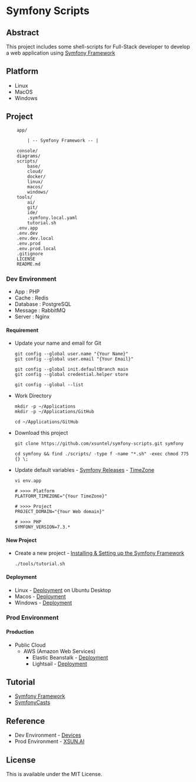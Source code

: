 # Symfony Scripts

## Abstract

This project includes some shell-scripts for Full-Stack developer to develop a web application
using [Symfony Framework](https://symfony.com)

## Platform

* Linux
* MacOS
* Windows

## Project

```
    app/
    
        | -- Symfony Framework -- |

    console/
    diagrams/
    scripts/
        base/
        cloud/
        docker/
        linux/
        macos/
        windows/
    tools/
        ai/
        git/
        ide/
        .symfony.local.yaml
        tutorial.sh
    .env.app
    .env.dev
    .env.dev.local
    .env.prod
    .env.prod.local
    .gitignore
    LICENSE
    README.md
```

### Dev Environment

* App : PHP
* Cache : Redis
* Database : PostgreSQL
* Message : RabbitMQ
* Server : Nginx

#### Requirement

* Update your name and email for Git

  ```
  git config --global user.name "{Your Name}"
  git config --global user.email "{Your Email}"

  git config --global init.defaultBranch main
  git config --global credential.helper store

  git config --global --list
  ```

* Work Directory

  ```
  mkdir -p ~/Applications
  mkdir -p ~/Applications/GitHub

  cd ~/Applications/GitHub
  ```

* Download this project

  ```
  git clone https://github.com/xsuntel/symfony-scripts.git symfony

  cd symfony && find ./scripts/ -type f -name "*.sh" -exec chmod 775 {} \;
  ```

* Update default
  variables - [Symfony Releases](https://symfony.com/releases) - [TimeZone](https://www.php.net/manual/en/timezones.php)

  ```
  vi env.app

  # >>>> Platform                                                              
  PLATFORM_TIMEZONE="{Your TimeZone}"

  # >>>> Project
  PROJECT_DOMAIN="{Your Web domain}"

  # >>>> PHP
  SYMFONY_VERSION=7.3.* 
  ```

#### New Project

* Create a new project - [Installing & Setting up the Symfony Framework](https://symfony.com/doc/current/setup.html)

  ```
  ./tools/tutorial.sh
  ```
 
#### Deployment

* Linux - [Deployment](https://github.com/xsuntel/symfony-scripts/blob/main/scripts/linux/ubuntu/ABSTRACT.md) on Ubuntu
  Desktop
* Macos - [Deployment](https://github.com/xsuntel/symfony-scripts/blob/main/scripts/macos/device/ABSTRACT.md)
* Windows - [Deployment](https://github.com/xsuntel/symfony-scripts/blob/main/scripts/windows/device/ABSTRACT.md)

### Prod Environment

#### Production

* Public Cloud
  * AWS (Amazon Web Services)
    * Elastic Beanstalk   - [Deployment](https://github.com/xsuntel/symfony-scripts/blob/main/scripts/cloud/aws/elasticbeanstalk/ABSTRACT.md)
    * Lightsail           - [Deployment](https://github.com/xsuntel/symfony-scripts/blob/main/scripts/cloud/aws/lightsail/ABSTRACT.md)

## Tutorial

* [Symfony Framework](https://symfony.com)
* [SymfonyCasts](https://symfonycasts.com)

## Reference

* Dev Environment - [Devices](https://github.com/xsuntel/symfony-scripts/wiki)
* Prod Environment - [XSUN.AI](https://xsun.ai)

## License
This is available under the MIT License.